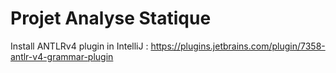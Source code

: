 # Projet Analyse Statique

Install ANTLRv4 plugin in IntelliJ : https://plugins.jetbrains.com/plugin/7358-antlr-v4-grammar-plugin
